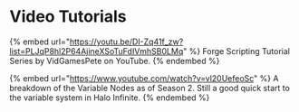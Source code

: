 # Video Tutorials

{% embed url="https://youtu.be/DI-Zq41f_zw?list=PLJqP8hl2P64AjineXSoTuFdIVmhSB0LMq" %}
Forge Scripting Tutorial Series by VidGamesPete on YouTube.
{% endembed %}

{% embed url="https://www.youtube.com/watch?v=vl20UefeoSc" %}
A breakdown of the Variable Nodes as of Season 2. Still a good quick start to the variable system in Halo Infinite.
{% endembed %}
